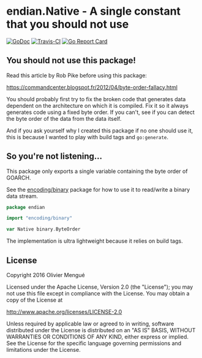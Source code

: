 # endian.Native - A single constant that you should not use

[![GoDoc](https://img.shields.io/badge/godoc-reference-blue.svg)](https://godoc.org/github.com/dolmen-go/endian)
[![Travis-CI](https://img.shields.io/travis/dolmen-go/endian.svg)](https://travis-ci.org/dolmen-go/endian)
[![Go Report Card](https://goreportcard.com/badge/github.com/dolmen-go/endian)](https://goreportcard.com/report/github.com/dolmen-go/endian)

## You should not use this package!

Read this article by Rob Pike before using this package:

https://commandcenter.blogspot.fr/2012/04/byte-order-fallacy.html

You should probably first try to fix the broken code that generates
data dependent on the architecture on which it is compiled. Fix it so it
always generates code using a fixed byte order.
If you can't, see if you can detect the byte order of the data from the
data itself.

And if you ask yourself why I created this package if no one should use it,
this is because I wanted to play with build tags and `go:generate`.

## So you're not listening...

This package only exports a single variable containing the byte order of
GOARCH.

See the [encoding/binary](https://golang.org/pkg/encoding/binary) package
for how to use it to read/write a binary data stream.

```go
package endian

import "encoding/binary"

var Native binary.ByteOrder
```

The implementation is ultra lightweight because it relies on build tags.

## License

Copyright 2016 Olivier Mengué

Licensed under the Apache License, Version 2.0 (the "License");
you may not use this file except in compliance with the License.
You may obtain a copy of the License at

   http://www.apache.org/licenses/LICENSE-2.0

Unless required by applicable law or agreed to in writing, software
distributed under the License is distributed on an "AS IS" BASIS,
WITHOUT WARRANTIES OR CONDITIONS OF ANY KIND, either express or implied.
See the License for the specific language governing permissions and
limitations under the License.
